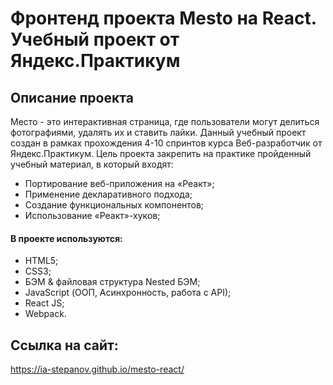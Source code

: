 # Фронтенд проекта Mesto на React. Учебный проект от Яндекс.Практикум

## Описание проекта

Место - это интерактивная страница, где пользователи могут делиться фотографиями, удалять их и ставить лайки. Данный учебный проект создан в рамках прохождения 4-10 спринтов курса Веб-разработчик от Яндекс.Практикум. Цель проекта закрепить на практике пройденный учебный материал, в который входят:

* Портирование веб-приложения на «Реакт»;
* Применение декларативного подхода;
* Создание функциональных компонентов;
* Использование «Реакт»-хуков; 

#### В проекте используются:

* HTML5;
* CSS3;
* БЭМ & файловая структура Nested БЭМ;
* JavaScript (ООП, Асинхронность, работа с API);
* React JS;
* Webpack.

## Ссылка на сайт:
https://ia-stepanov.github.io/mesto-react/